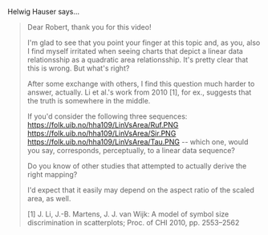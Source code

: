 Helwig Hauser says…
>	Dear Robert, thank you for this video!  
>	
>	I'm glad to see that you point your finger at this topic and, as you, also I find myself irritated when seeing charts that depict a linear data relationsship as a quadratic area relationsship.  It's pretty clear that this is wrong.  But what's right?  
>	
>	After some exchange with others, I find this question much harder to answer, actually.  Li et al.'s work from 2010 [1], for ex., suggests that the truth is somewhere in the middle.  
>	
>	If you'd consider the following three sequences: https://folk.uib.no/hha109/LinVsArea/Ruf.PNG https://folk.uib.no/hha109/LinVsArea/Sir.PNG https://folk.uib.no/hha109/LinVsArea/Tau.PNG -- which one, would you say, corresponds, perceptually, to a linear data sequence?  
>	
>	Do you know of other studies that attempted to actually derive the right mapping?  
>	
>	I'd expect that it easily may depend on the aspect ratio of the scaled area, as well.  
>	
>	[1] J. Li, J.-B. Martens, J. J. van Wijk: A model of symbol size discrimination in scatterplots; Proc. of CHI 2010, pp. 2553–2562

